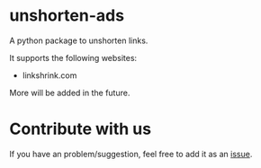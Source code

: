 # unshorten-ads
A python package to unshorten links.

It supports the following websites:
- linkshrink.com

More will be added in the future.

# Contribute with us
If you have an problem/suggestion, feel free to add it as an [issue](https://github.com/khotot/unshorten-ads/issues/new).
